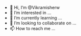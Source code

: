 - 👋 Hi, I’m @Vikramisherw
- 👀 I’m interested in ...
- 🌱 I’m currently learning ...
- 💞️ I’m looking to collaborate on ...
- 📫 How to reach me ...

<!---
Vikramisherw/Vikramisherw is a ✨ special ✨ repository because its `README.md` (this file) appears on your GitHub profile.
You can click the Preview link to take a look at your changes.
--->
